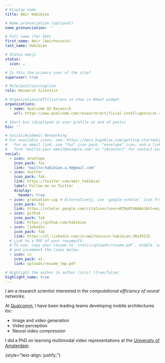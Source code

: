 ```yaml
---
# Display name
title: Amir Habibian

# Name pronunciation (optional)
name_pronunciation: ''

# Full name (for SEO)
first_name: Amir (Amirhossein)
last_name: Habibian

# Status emoji
status:
  icon: ☕️

# Is this the primary user of the site?
superuser: true

# Role/position/tagline
role: Research Scientist

# Organizations/Affiliations to show in About widget
organizations:
  - name: Qualcomm AI Research
    url: https://www.qualcomm.com/research/artificial-intelligence/ai-research

# Short bio (displayed in user profile at end of posts)
bio: ''

# Social/Academic Networking
# For available icons, see: https://docs.hugoblox.com/getting-started/page-builder/#icons
#   For an email link, use "fas" icon pack, "envelope" icon, and a link in the
#   form "mailto:your-email@example.com" or "/#contact" for contact widget.
social:
  - icon: envelope
    icon_pack: fas
    link: "mailto:habibian.a.h@gmail.com"
  - icon: twitter
    icon_pack: fab
    link: https://twitter.com/amir_habibian
    label: Follow me on Twitter
    display:
      header: true
  - icon: graduation-cap # Alternatively, use `google-scholar` icon from `ai` icon pack
    icon_pack: fas
    link: https://scholar.google.com/citations?user=RZ9pOY4AAAAJ&hl=en/
  - icon: github
    icon_pack: fab
    link: https://github.com/habibian
  - icon: linkedin
    icon_pack: fab
    link: https://nl.linkedin.com/in/amirhossein-habibian-30a39135
  # Link to a PDF of your resume/CV.
  # To use: copy your resume to `static/uploads/resume.pdf`, enable `ai` icons in `params.yaml`,
  # and uncomment the lines below.
  - icon: cv
    icon_pack: ai
    link: uploads/resume_tmp.pdf

# Highlight the author in author lists? (true/false)
highlight_name: true
---
```


I am a research scientist interested in the *computational efficiency of neural networks*.

At [Qualcomm](https://www.qualcomm.com/research/artificial-intelligence/ai-research), I have been leading teams developing mobile architectures for: 
- Image and video generation
- Video perception
- Neural video compression

I did a PhD on learning multimodal video representations at the [University of Amsterdam](https://ivi.fnwi.uva.nl/quva/index.html).

{style="text-align: justify;"}
